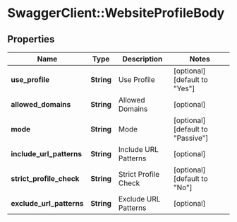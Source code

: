 # SwaggerClient::WebsiteProfileBody

## Properties
Name | Type | Description | Notes
------------ | ------------- | ------------- | -------------
**use_profile** | **String** | Use Profile | [optional] [default to &quot;Yes&quot;]
**allowed_domains** | **String** | Allowed Domains | [optional] 
**mode** | **String** | Mode | [optional] [default to &quot;Passive&quot;]
**include_url_patterns** | **String** | Include URL Patterns | [optional] 
**strict_profile_check** | **String** | Strict Profile Check | [optional] [default to &quot;No&quot;]
**exclude_url_patterns** | **String** | Exclude URL Patterns | [optional] 


